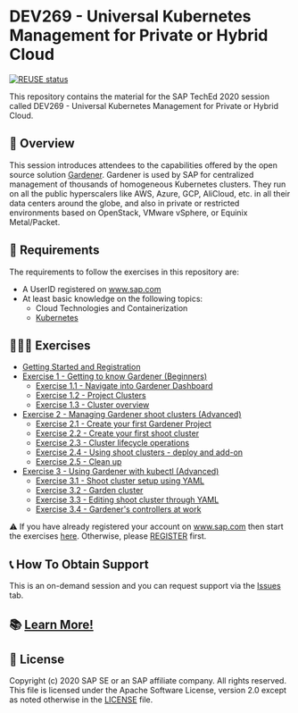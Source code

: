 # DEV269 - Universal Kubernetes Management for Private or Hybrid Cloud

[![REUSE status](https://api.reuse.software/badge/github.com/SAP-samples/teched2020-DEV269)](https://api.reuse.software/info/github.com/SAP-samples/teched2020-DEV269)

This repository contains the material for the SAP TechEd 2020 session called DEV269 - Universal Kubernetes Management for Private or Hybrid Cloud.

## 📌 Overview

This session introduces attendees to the capabilities offered by the open source solution [Gardener](https://gardener.cloud). Gardener is used by SAP for centralized management of thousands of homogeneous Kubernetes clusters. They run on all the public hyperscalers like AWS, Azure, GCP, AliCloud, etc. in all their data centers around the globe, and also in private or restricted environments based on OpenStack, VMware vSphere, or Equinix Metal/Packet.

## 🚦 Requirements

The requirements to follow the exercises in this repository are:

- A UserID registered on www.sap.com
- At least basic knowledge on the following topics:
    - Cloud Technologies and Containerization
    - [Kubernetes](https://kubernetes.io)

## 👨🏼‍💻 Exercises

- [Getting Started and Registration](exercises/ex0_getting_started/registration.md)
- [Exercise 1 - Getting to know Gardener (Beginners)](exercises/ex1_beginners/README.md)
    - [Exercise 1.1 - Navigate into Gardener Dashboard](exercises/ex1_beginners/01_dashboard.md)
    - [Exercise 1.2 - Project Clusters](exercises/ex1_beginners/02_project_clusters.md)
    - [Exercise 1.3 - Cluster overview](exercises/ex1_beginners/03_cluster_overview.md)
- [Exercise 2 - Managing Gardener shoot clusters (Advanced)](exercises/ex2_advanced_ui/README.md)
    - [Exercise 2.1 - Create your first Gardener Project](exercises/ex2_advanced_ui/01_create_project.md)
    - [Exercise 2.2 - Create your first shoot cluster](exercises/ex2_advanced_ui/02_cluster_setup_ui.md)
    - [Exercise 2.3 - Cluster lifecycle operations](exercises/ex2_advanced_ui/03_cluster_ops.md)
    - [Exercise 2.4 - Using shoot clusters - deploy and add-on](exercises/ex2_advanced_ui/04_deploy_sample_addon.md)
    - [Exercise 2.5 - Clean up](exercises/ex2_advanced_ui/05_cleanup.md)
- [Exercise 3 - Using Gardener with kubectl (Advanced)](exercises/ex3_advanced_cli/README.md)
    - [Exercise 3.1 - Shoot cluster setup using YAML](exercises/ex3_advanced_cli/01_cluster_setup_yaml.md)
    - [Exercise 3.2 - Garden cluster](exercises/ex3_advanced_cli/02_garden_cluster.md)
    - [Exercise 3.3 - Editing shoot cluster through YAML](exercises/ex3_advanced_cli/03_edit_shoot.md)
    - [Exercise 3.4 - Gardener's controllers at work](exercises/ex3_advanced_cli/04_controllers_at_work.md)


:warning: If you have already registered your account on www.sap.com then start the exercises [here](exercises/ex1_beginners/01_dashboard.md). Otherwise, please [REGISTER](https://www.sap.com/registration/trial.908cb719-0e03-421c-a091-daca045f0acc.html) first.

## 📞 How To Obtain Support

This is an on-demand session and you can request support via the [Issues](../../issues) tab.

## 📚 [Learn More!](https://github.com/gardener/gardener#learn-more)

## 📑 License
Copyright (c) 2020 SAP SE or an SAP affiliate company. All rights reserved. This file is licensed under the Apache Software License, version 2.0 except as noted otherwise in the [LICENSE](LICENSES/Apache-2.0.txt) file.
